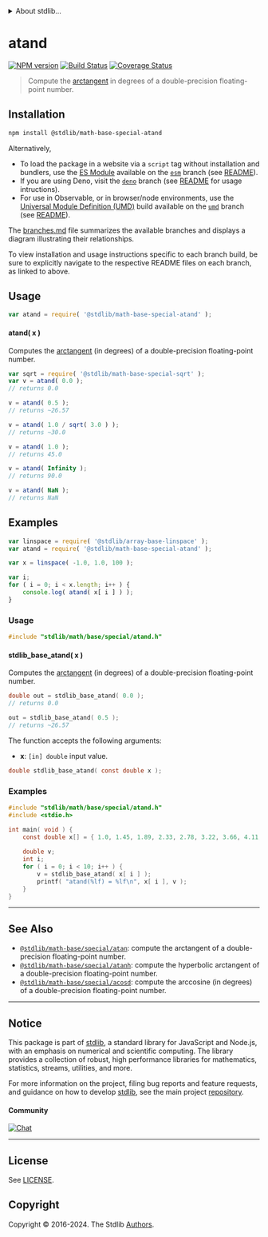 <!--

@license Apache-2.0

Copyright (c) 2024 The Stdlib Authors.

Licensed under the Apache License, Version 2.0 (the "License");
you may not use this file except in compliance with the License.
You may obtain a copy of the License at

   http://www.apache.org/licenses/LICENSE-2.0

Unless required by applicable law or agreed to in writing, software
distributed under the License is distributed on an "AS IS" BASIS,
WITHOUT WARRANTIES OR CONDITIONS OF ANY KIND, either express or implied.
See the License for the specific language governing permissions and
limitations under the License.

-->


<details>
  <summary>
    About stdlib...
  </summary>
  <p>We believe in a future in which the web is a preferred environment for numerical computation. To help realize this future, we've built stdlib. stdlib is a standard library, with an emphasis on numerical and scientific computation, written in JavaScript (and C) for execution in browsers and in Node.js.</p>
  <p>The library is fully decomposable, being architected in such a way that you can swap out and mix and match APIs and functionality to cater to your exact preferences and use cases.</p>
  <p>When you use stdlib, you can be absolutely certain that you are using the most thorough, rigorous, well-written, studied, documented, tested, measured, and high-quality code out there.</p>
  <p>To join us in bringing numerical computing to the web, get started by checking us out on <a href="https://github.com/stdlib-js/stdlib">GitHub</a>, and please consider <a href="https://opencollective.com/stdlib">financially supporting stdlib</a>. We greatly appreciate your continued support!</p>
</details>

# atand

[![NPM version][npm-image]][npm-url] [![Build Status][test-image]][test-url] [![Coverage Status][coverage-image]][coverage-url] <!-- [![dependencies][dependencies-image]][dependencies-url] -->

> Compute the [arctangent][arctangent] in degrees of a double-precision floating-point number.

<section class="installation">

## Installation

```bash
npm install @stdlib/math-base-special-atand
```

Alternatively,

-   To load the package in a website via a `script` tag without installation and bundlers, use the [ES Module][es-module] available on the [`esm`][esm-url] branch (see [README][esm-readme]).
-   If you are using Deno, visit the [`deno`][deno-url] branch (see [README][deno-readme] for usage intructions).
-   For use in Observable, or in browser/node environments, use the [Universal Module Definition (UMD)][umd] build available on the [`umd`][umd-url] branch (see [README][umd-readme]).

The [branches.md][branches-url] file summarizes the available branches and displays a diagram illustrating their relationships.

To view installation and usage instructions specific to each branch build, be sure to explicitly navigate to the respective README files on each branch, as linked to above.

</section>

<section class="usage">

## Usage

```javascript
var atand = require( '@stdlib/math-base-special-atand' );
```

#### atand( x )

Computes the [arctangent][arctangent] (in degrees) of a double-precision floating-point number.

```javascript
var sqrt = require( '@stdlib/math-base-special-sqrt' );
var v = atand( 0.0 );
// returns 0.0

v = atand( 0.5 );
// returns ~26.57

v = atand( 1.0 / sqrt( 3.0 ) );
// returns ~30.0

v = atand( 1.0 );
// returns 45.0

v = atand( Infinity );
// returns 90.0

v = atand( NaN );
// returns NaN
```

</section>

<!-- /.usage -->

<section class="examples">

## Examples

<!-- eslint no-undef: "error" -->

```javascript
var linspace = require( '@stdlib/array-base-linspace' );
var atand = require( '@stdlib/math-base-special-atand' );

var x = linspace( -1.0, 1.0, 100 );

var i;
for ( i = 0; i < x.length; i++ ) {
    console.log( atand( x[ i ] ) );
}
```

</section>

<!-- /.examples -->

<!-- C usage documentation. -->

<section class="usage">

### Usage

```c
#include "stdlib/math/base/special/atand.h"
```

#### stdlib_base_atand( x )

Computes the [arctangent][arctangent] (in degrees) of a double-precision floating-point number.

```c
double out = stdlib_base_atand( 0.0 );
// returns 0.0

out = stdlib_base_atand( 0.5 );
// returns ~26.57
```

The function accepts the following arguments:

-   **x**: `[in] double` input value.

```c
double stdlib_base_atand( const double x );
```

</section>

<!-- /.usage -->

<!-- C API usage notes. Make sure to keep an empty line after the `section` element and another before the `/section` close. -->

<section class="notes">

</section>

<!-- /.notes -->

<!-- C API usage examples. -->

<section class="examples">

### Examples

```c
#include "stdlib/math/base/special/atand.h"
#include <stdio.h>

int main( void ) {
    const double x[] = { 1.0, 1.45, 1.89, 2.33, 2.78, 3.22, 3.66, 4.11, 4.55, 5.0 };
    
    double v;
    int i;
    for ( i = 0; i < 10; i++ ) {
        v = stdlib_base_atand( x[ i ] );
        printf( "atand(%lf) = %lf\n", x[ i ], v );
    }
}
```

</section>

<!-- /.examples -->

</section>

<!-- /.c -->

<!-- Section for related `stdlib` packages. Do not manually edit this section, as it is automatically populated. -->

<section class="related">

* * *

## See Also

-   <span class="package-name">[`@stdlib/math-base/special/atan`][@stdlib/math/base/special/atan]</span><span class="delimiter">: </span><span class="description">compute the arctangent of a double-precision floating-point number.</span>
-   <span class="package-name">[`@stdlib/math-base/special/atanh`][@stdlib/math/base/special/atanh]</span><span class="delimiter">: </span><span class="description">compute the hyperbolic arctangent of a double-precision floating-point number.</span>
-   <span class="package-name">[`@stdlib/math-base/special/acosd`][@stdlib/math/base/special/acosd]</span><span class="delimiter">: </span><span class="description">compute the arccosine (in degrees) of a double-precision floating-point number.</span>

</section>

<!-- /.related -->

<!-- Section for all links. Make sure to keep an empty line after the `section` element and another before the `/section` close. -->


<section class="main-repo" >

* * *

## Notice

This package is part of [stdlib][stdlib], a standard library for JavaScript and Node.js, with an emphasis on numerical and scientific computing. The library provides a collection of robust, high performance libraries for mathematics, statistics, streams, utilities, and more.

For more information on the project, filing bug reports and feature requests, and guidance on how to develop [stdlib][stdlib], see the main project [repository][stdlib].

#### Community

[![Chat][chat-image]][chat-url]

---

## License

See [LICENSE][stdlib-license].


## Copyright

Copyright &copy; 2016-2024. The Stdlib [Authors][stdlib-authors].

</section>

<!-- /.stdlib -->

<!-- Section for all links. Make sure to keep an empty line after the `section` element and another before the `/section` close. -->

<section class="links">

[npm-image]: http://img.shields.io/npm/v/@stdlib/math-base-special-atand.svg
[npm-url]: https://npmjs.org/package/@stdlib/math-base-special-atand

[test-image]: https://github.com/stdlib-js/math-base-special-atand/actions/workflows/test.yml/badge.svg?branch=main
[test-url]: https://github.com/stdlib-js/math-base-special-atand/actions/workflows/test.yml?query=branch:main

[coverage-image]: https://img.shields.io/codecov/c/github/stdlib-js/math-base-special-atand/main.svg
[coverage-url]: https://codecov.io/github/stdlib-js/math-base-special-atand?branch=main

<!--

[dependencies-image]: https://img.shields.io/david/stdlib-js/math-base-special-atand.svg
[dependencies-url]: https://david-dm.org/stdlib-js/math-base-special-atand/main

-->

[chat-image]: https://img.shields.io/gitter/room/stdlib-js/stdlib.svg
[chat-url]: https://app.gitter.im/#/room/#stdlib-js_stdlib:gitter.im

[stdlib]: https://github.com/stdlib-js/stdlib

[stdlib-authors]: https://github.com/stdlib-js/stdlib/graphs/contributors

[umd]: https://github.com/umdjs/umd
[es-module]: https://developer.mozilla.org/en-US/docs/Web/JavaScript/Guide/Modules

[deno-url]: https://github.com/stdlib-js/math-base-special-atand/tree/deno
[deno-readme]: https://github.com/stdlib-js/math-base-special-atand/blob/deno/README.md
[umd-url]: https://github.com/stdlib-js/math-base-special-atand/tree/umd
[umd-readme]: https://github.com/stdlib-js/math-base-special-atand/blob/umd/README.md
[esm-url]: https://github.com/stdlib-js/math-base-special-atand/tree/esm
[esm-readme]: https://github.com/stdlib-js/math-base-special-atand/blob/esm/README.md
[branches-url]: https://github.com/stdlib-js/math-base-special-atand/blob/main/branches.md

[stdlib-license]: https://raw.githubusercontent.com/stdlib-js/math-base-special-atand/main/LICENSE

[arctangent]: https://en.wikipedia.org/wiki/Inverse_trigonometric_functions

<!-- <related-links> -->

[@stdlib/math/base/special/atan]: https://github.com/stdlib-js/math-base-special-atan

[@stdlib/math/base/special/atanh]: https://github.com/stdlib-js/math-base-special-atanh

[@stdlib/math/base/special/acosd]: https://github.com/stdlib-js/math-base-special-acosd

<!-- </related-links> -->

</section>

<!-- /.links -->
